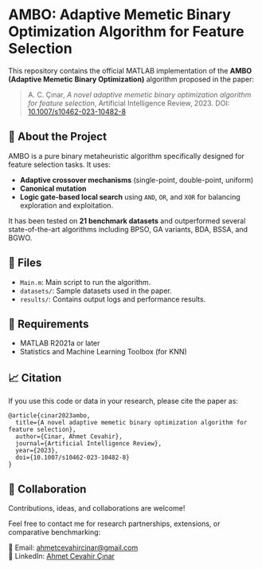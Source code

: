 # AMBO: Adaptive Memetic Binary Optimization Algorithm for Feature Selection

This repository contains the official MATLAB implementation of the **AMBO (Adaptive Memetic Binary Optimization)** algorithm proposed in the paper:

> A. C. Çınar, *A novel adaptive memetic binary optimization algorithm for feature selection*, Artificial Intelligence Review, 2023. DOI: [10.1007/s10462-023-10482-8](https://doi.org/10.1007/s10462-023-10482-8)

## 📌 About the Project

AMBO is a pure binary metaheuristic algorithm specifically designed for feature selection tasks. It uses:
- **Adaptive crossover mechanisms** (single-point, double-point, uniform)
- **Canonical mutation**
- **Logic gate-based local search** using `AND`, `OR`, and `XOR` for balancing exploration and exploitation.

It has been tested on **21 benchmark datasets** and outperformed several state-of-the-art algorithms including BPSO, GA variants, BDA, BSSA, and BGWO.

## 📂 Files

- `Main.m`: Main script to run the algorithm.
- `datasets/`: Sample datasets used in the paper.
- `results/`: Contains output logs and performance results.

## 🧪 Requirements

- MATLAB R2021a or later
- Statistics and Machine Learning Toolbox (for KNN)

## 📈 Citation

If you use this code or data in your research, please cite the paper as:

```
@article{cinar2023ambo,
  title={A novel adaptive memetic binary optimization algorithm for feature selection},
  author={Cinar, Ahmet Cevahir},
  journal={Artificial Intelligence Review},
  year={2023},
  doi={10.1007/s10462-023-10482-8}
}
```

## 🤝 Collaboration

Contributions, ideas, and collaborations are welcome!

Feel free to contact me for research partnerships, extensions, or comparative benchmarking:

📧 Email: [ahmetcevahircinar@gmail.com](mailto:ahmetcevahircinar@gmail.com)  
🔗 LinkedIn: [Ahmet Cevahir Çınar](https://www.linkedin.com/in/ahmet-cevahir-cinar/)
